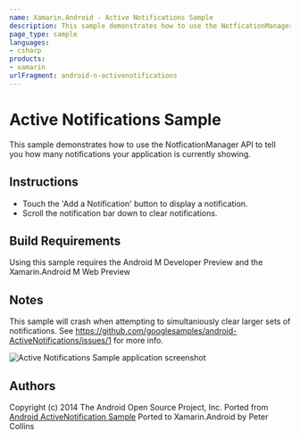 ```yaml
---
name: Xamarin.Android - Active Notifications Sample
description: This sample demonstrates how to use the NotficationManager API to tell you how many notifications your application is currently showing....
page_type: sample
languages:
- csharp
products:
- xamarin
urlFragment: android-n-activenotifications
---
```

# Active Notifications Sample

This sample demonstrates how to use the NotficationManager API to tell you how many notifications your application is currently showing.

## Instructions

* Touch the 'Add a Notification' button to display a notification.
* Scroll the notification bar down to clear notifications.

## Build Requirements
Using this sample requires the Android M Developer Preview and the Xamarin.Android M Web Preview

## Notes
This sample will crash when attempting to simultaniously clear larger sets of notifications. See
https://github.com/googlesamples/android-ActiveNotifications/issues/1 for more info.

![Active Notifications Sample application screenshot](Screenshots/active-notifications.png "Active Notifications Sample application screenshot")

## Authors
Copyright (c) 2014 The Android Open Source Project, Inc.
Ported from [Android ActiveNotification Sample](https://github.com/googlesamples/android-ActiveNotifications)
Ported to Xamarin.Android by Peter Collins